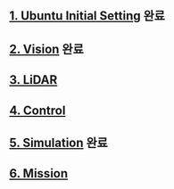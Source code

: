 ## [1. Ubuntu Initial Setting](https://blu-y.github.io/carvis/guide/ubuntu_setting) 완료

## [2. Vision](https://blu-y.github.io/carvis/guide/vision) 완료

## [3. LiDAR](https://blu-y.github.io/carvis/guide/lidar)

## [4. Control](https://blu-y.github.io/carvis/guide/control)

## [5. Simulation](https://blu-y.github.io/carvis/guide/sim) 완료

## [6. Mission](https://blu-y.github.io/carvis/guide/mission)